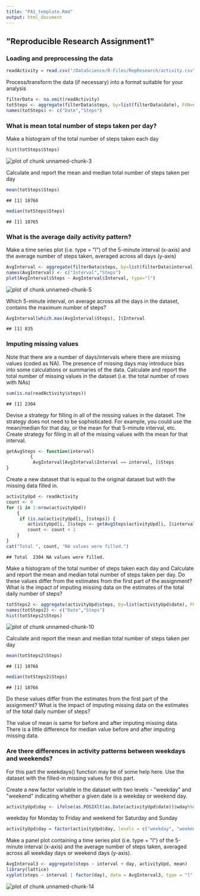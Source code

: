 ```yaml
---
title: "PA1_template.Rmd"
output: html_document
---
```

## "Reproducible Research Assignment1"

### Loading and preprocessing the data

```r
readActivity = read.csv("/DataScience/R-Files/RepResearch/activity.csv",head=TRUE, sep=",")
```

Process/transform the data (if necessary) into a format suitable for your analysis

```r
filterData <- na.omit(readActivity)
totSteps <- aggregate(filterData$steps, by=list(filterData$date), FUN=sum)
names(totSteps) <- c("Date","Steps")
```

### What is mean total number of steps taken per day?
Make a histogram of the total number of steps taken each day

```r
hist(totSteps$Steps)
```

![plot of chunk unnamed-chunk-3](figure/unnamed-chunk-3.png) 

Calculate and report the mean and median total number of steps taken per day

```r
mean(totSteps$Steps)
```

```
## [1] 10766
```

```r
median(totSteps$Steps)
```

```
## [1] 10765
```
### What is the average daily activity pattern?

Make a time series plot (i.e. type = "l") of the 5-minute interval (x-axis) and 
the average number of steps taken, averaged across all days (y-axis)

```r
AvgInterval <- aggregate(filterData$steps, by=list(filterData$interval), FUN=mean)
names(AvgInterval) <- c("Interval","Steps")
plot(AvgInterval$Steps ~ AvgInterval$Interval, type="l")
```

![plot of chunk unnamed-chunk-5](figure/unnamed-chunk-5.png) 

Which 5-minute interval, on average across all the days in the dataset, 
contains the maximum number of steps?

```r
AvgInterval[which.max(AvgInterval$Steps), ]$Interval
```

```
## [1] 835
```

### Imputing missing values
Note that there are a number of days/intervals where there are missing values (coded as NA). 
The presence of missing days may introduce bias into some calculations or summaries of the data.
Calculate and report the total number of missing values in the dataset (i.e. the total number of rows with NAs)

```r
sum(is.na(readActivity$steps))
```

```
## [1] 2304
```
Devise a strategy for filling in all of the missing values in the dataset. 
The strategy does not need to be sophisticated. For example, you could use the mean/median 
for that day, or the mean for that 5-minute interval, etc.
Create strategy for filing in all of the missing values with the mean for that interval.

```r
getAvgSteps <- function(interval) 
         { 
          AvgInterval[AvgInterval$Interval == interval, ]$Steps
} 
```
Create a new dataset that is equal to the original dataset but with the missing data filled in.

```r
activityUpd <- readActivity
count <- 0  
for (i in 1:nrow(activityUpd)) 
    {
     if (is.na(activityUpd[i, ]$steps)) {
        activityUpd[i, ]$steps <- getAvgSteps(activityUpd[i, ]$interval)
        count <- count + 1
    }
}
cat("Total ", count, "NA values were filled.")
```

```
## Total  2304 NA values were filled.
```

Make a histogram of the total number of steps taken each day and Calculate and 
report the mean and median total number of steps taken per day. Do these values differ 
from the estimates from the first part of the assignment? What is the impact of 
imputing missing data on the estimates of the total daily number of steps?


```r
totSteps2 <- aggregate(activityUpd$steps, by=list(activityUpd$date), FUN=sum)
names(totSteps2) <- c("Date","Steps")
hist(totSteps2$Steps)
```

![plot of chunk unnamed-chunk-10](figure/unnamed-chunk-10.png) 

Calculate and report the mean and median total number of steps taken per day

```r
mean(totSteps2$Steps)
```

```
## [1] 10766
```

```r
median(totSteps2$Steps)
```

```
## [1] 10766
```
Do these values differ from the estimates from the first part of the assignment?
What is the impact of imputing missing data on the estimates of the total daily number of steps?
 

The value of mean is same for before and after imputing missing data.
There is a little difference for median value before and after imputing missing data.


### Are there differences in activity patterns between weekdays and weekends?
For this part the weekdays() function may be of some help here. 
Use the dataset with the filled-in missing values for this part.

Create a new factor variable in the dataset with two levels - "weekday" 
and "weekend" indicating whether a given date is a weekday or weekend day.


```r
activityUpd$day <- ifelse(as.POSIXlt(as.Date(activityUpd$date))$wday%%6 == 0, "weekend", "weekday" )
```
 weekday for Monday to Friday and weekend for Saturday and Sunday

```r
activityUpd$day = factor(activityUpd$day, levels = c("weekday", "weekend"))
```
Make a panel plot containing a time series plot (i.e. type = "l") 
of the 5-minute interval (x-axis) and the average number of steps taken, averaged across 
all weekday days or weekend days (y-axis). 

```r
AvgInterval3 <- aggregate(steps ~ interval + day, activityUpd, mean)
library(lattice)
xyplot(steps ~ interval | factor(day), data = AvgInterval3, type = "l", aspect = 1/2 )
```

![plot of chunk unnamed-chunk-14](figure/unnamed-chunk-14.png) 

